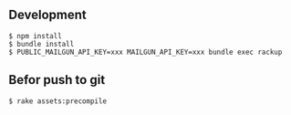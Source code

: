 ## Development

```
$ npm install
$ bundle install
$ PUBLIC_MAILGUN_API_KEY=xxx MAILGUN_API_KEY=xxx bundle exec rackup
```

## Befor push to git

```
$ rake assets:precompile
```
